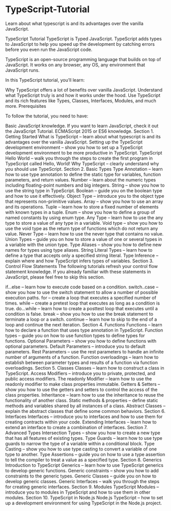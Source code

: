 # TypeScript-Tutorial
 Learn about what typescript is and its advantages over the vanilla JavaScript.
 
 TypeScript Tutorial
TypeScript is Typed JavaScript. TypeScript adds types to JavaScript to help you speed up the development by catching errors before you even run the JavaScript code.

TypeScript is an open-source programming language that builds on top of JavaScript. It works on any browser, any OS, any environment that JavaScript runs.

In this TypeScript tutorial, you’ll learn:

Why TypeScript offers a lot of benefits over vanilla JavaScript.
Understand what TypeScript truly is and how it works under the hood.
Use TypeScript and its rich features like Types, Classes, Interfaces, Modules, and much more.
Prerequisites

To follow the tutorial, you need to have:

Basic JavaScript knowledge. If you want to learn JavaScript, check it out the JavaScript Tutorial.
ECMAScript 2015 or ES6 knowledge.
Section 1. Getting Started
What is TypeScript – learn about what typescript is and its advantages over the vanilla JavaScript.
Setting up the TypeScript development environment – show you how to set up a TypeScript development environment to be more productive in TypeScript.
TypeScript Hello World – walk you through the steps to create the first program in TypeScript called Hello, World!
Why TypeScript – clearly understand why you should use TypeScript.
Section 2. Basic Types
Type Annotation – learn how to use type annotation to define the static type for variables, function parameters, and return values.
Number – learn about the numeric types including floating-point numbers and big integers.
String – show you how to use the string type in TypeScript.
Boolean – guide you on the boolean type and how to use it effectively.
Object Type – introduce you to the object type that represents non-primitive values.
Array – show you how to use an array and its operations.
Tuple – learn how to store a fixed number of elements with known types in a tuple.
Enum – show you how to define a group of named constants by using enum type.
Any Type – learn how to use the any type to store a value of any type in a variable.
Void type – show you how to use the void type as the return type of functions which do not return any value.
Never Type – learn how to use the never type that contains no value.
Union Types – guide you on how to store a value of one or several types in a variable with the union type.
Type Aliases – show you how to define new names for types using type aliases.
String Literal Types – learn how to define a type that accepts only a specified string literal.
Type Inference – explain where and how TypeScript infers types of variables.
Section 3. Control Flow Statements
The following tutorials refresh your control flow statement knowledge. If you already familiar with these statements in JavaScript, please feel free to skip this section.

if…else – learn how to execute code based on a condition.
switch..case – show you how to use the switch statement to allow a number of possible execution paths.
for – create a loop that executes a specified number of times.
while – create a pretest loop that executes as long as a condition is true.
do…while – learn how to create a posttest loop that executes until a condition is false.
break – show you how to use the break statement to terminate a loop or a switch.
continue – learn how to skip to the end of a loop and continue the next iteration.
Section 4. Functions
Functions – learn how to declare a function that uses type annotation in TypeScript.
Function types – guide you on how to use function types to define types for functions.
Optional Parameters – show you how to define functions with optional parameters.
Default Parameters – introduce you to default parameters.
Rest Parameters – use the rest parameters to handle an infinite number of arguments of a function.
Function overloadings – learn how to establish between parameter types and results of a function via function overloadings.
Section 5. Classes
Classes – learn how to construct a class in TypeScript.
Access Modifiers – introduce you to private, protected, and public access modifiers.
The readonly Modifier – learn how to use the readonly modifier to make class properties immutable.
Getters & Setters – show you how to use the getters and setters to control the access of the class properties.
Inheritance – learn how to use the inheritance to reuse the functionality of another class.
Static methods & properties – define static methods and variables shared by all instances of a class.
Abstract Classes – explain the abstract classes that define some common behaviors.
Section 6. Interfaces
Interfaces – introduce you to interfaces and how to use them for creating contracts within your code.
Extending Interfaces – learn how to extend an interface to create a combination of interfaces.
Section 7. Advanced Types
Intersection Types – show you how to create a new type that has all features of existing types.
Type Guards – learn how to use type guards to narrow the type of a variable within a conditional block.
Type Casting – show you how to use type casting to convert a variable of one type to another.
Type Assertions – guide you on how to use a type assertion to tell the compiler to treat a value as a specified type.
Section 8. Generics
Introduction to TypeScript Generics – learn how to use TypeScript generics to develop generic functions.
Generic constraints – show you how to add constraints to the generic types.
Generic Classes – guide you on how to develop generic classes.
Generic Interfaces – walk you through the steps for creating generic interfaces.
Section 9. Modules
TypeScript Modules – introduce you to modules in TypeScript and how to use them in other modules.
Section 10. TypeScript in Node.js
Node.js TypeScript – how to set up a development environment for using TypeScript in the Node.js project.

